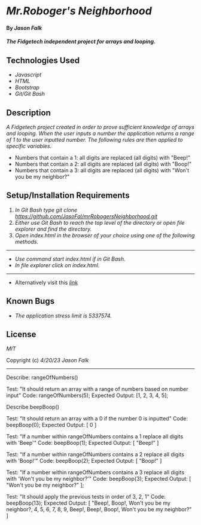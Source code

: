 # _Mr.Roboger's Neighborhood_

#### By _**Jason Falk**_

#### _The Fidgetech independent project for arrays and looping._

## Technologies Used

* _Javascript_
* _HTML_
* _Bootstrap_
* _Git/Git Bash_

## Description

_A Fidgetech project created in order to prove sufficient knowledge of arrays and looping. When the user inputs a number the application returns a range of 1 to the user inputted number. The following rules are then applied to specific variables._

* Numbers that contain a 1: all digits are replaced (all digits) with "Beep!"
* Numbers that contain a 2: all digits are replaced (all digits) with "Boop!"
* Numbers that contain a 3: all digits are replaced (all digits) with "Won't you be my neighbor?"

## Setup/Installation Requirements

1. _In Git Bash type git clone https://github.com/JasoFal/mrRobogersNeighborhood.git_
2. _Either use Git Bash to reach the top level of the directory or open file explorer and find the directory._
3. _Open index.html in the browser of your choice using one of the following methods._
------
* _Use command start index.html if in Git Bash._
* _In file explorer click on index.html._
------
* Alternatively visit this *[link](https://jasofal.github.io/mrRobogersNeighborhood/)*

## Known Bugs

* _The application stress limit is 5337574._

## License

_MIT_

Copyright (c) _4/20/23_ _Jason Falk_

<!-- Tests -->
-----------------------------------------

Describe: rangeOfNumbers()

Test: "It should return an array with a range of numbers based on number input"
Code: rangeOfNumbers(5);
Expected Output: [1, 2, 3, 4, 5];

Describe beepBoop()

Test: "It should return an array with a 0 if the number 0 is inputted"
Code: beepBoop(0);
Expected Output: [ 0 ]

Test: "If a number within rangeOfNumbers contains a 1 replace all digits with 'Beep'"
Code: beepBoop(1);
Expected Output: [ "Beep!" ]

Test: "If a number within rangeOfNumbers contains a 2 replace all digits with 'Boop!'"
Code: beepBoop(2);
Expected Output: [ "Boop!" ]

Test: "If a number within rangeOfNumbers contains a 3 replace all digits with 'Won't you be my neighbor?'"
Code: beepBoop(3);
Expected Output: [ "Won't you be my neighbor?" ];

Test: "It should apply the previous tests in order of 3, 2, 1"
Code: beepBoop(13);
Expected Output: [ "Beep!, Boop!, Won't you be my neighbor?, 4, 5, 6, 7, 8, 9, Beep!, Beep!, Boop!, Won't you be my neighbor?" ]